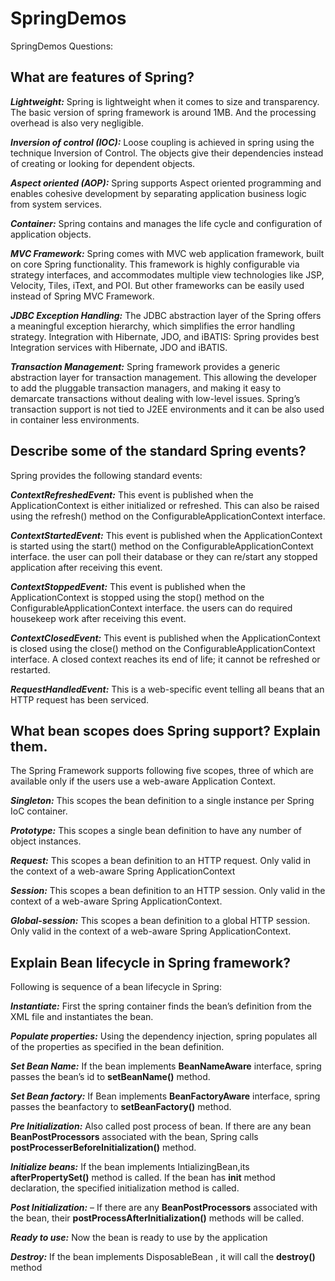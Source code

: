 # SpringDemos
SpringDemos Questions:

## What are features of Spring?

_**Lightweight:**_
Spring is lightweight when it comes to size and transparency. The basic version of spring framework is around 1MB. And the processing overhead is also very negligible.

_**Inversion of control (IOC):**_
Loose coupling is achieved in spring using the technique Inversion of Control. The objects give their dependencies instead of creating or looking for dependent objects.

_**Aspect oriented (AOP):**_
Spring supports Aspect oriented programming and enables cohesive development by separating application business logic from system services.

_**Container:**_
Spring contains and manages the life cycle and configuration of application objects.

_**MVC Framework:**_
Spring comes with MVC web application framework, built on core Spring functionality. This framework is highly configurable via strategy interfaces, and accommodates multiple view technologies like JSP, Velocity, Tiles, iText, and POI. But other frameworks can be easily used instead of Spring MVC Framework.

_**JDBC Exception Handling:**_
The JDBC abstraction layer of the Spring offers a meaningful exception hierarchy, which simplifies the error handling strategy. Integration with Hibernate, JDO, and iBATIS: Spring provides best Integration services with Hibernate, JDO and iBATIS.

_**Transaction Management:**_
Spring framework provides a generic abstraction layer for transaction management. This allowing the developer to add the pluggable transaction managers, and making it easy to demarcate transactions without dealing with low-level issues. Spring’s transaction support is not tied to J2EE environments and it can be also used in container less environments.

## Describe some of the standard Spring events?

Spring provides the following standard events:

_**ContextRefreshedEvent:**_ This event is published when the ApplicationContext is either initialized or refreshed. This can also be raised using the refresh() method on the ConfigurableApplicationContext interface.

_**ContextStartedEvent:**_ This event is published when the ApplicationContext is started using the start() method on the ConfigurableApplicationContext interface. the user can poll their database or they can re/start any stopped application after receiving this event.

_**ContextStoppedEvent:**_ This event is published when the ApplicationContext is stopped using the stop() method on the ConfigurableApplicationContext interface. the users can do required housekeep work after receiving this event.

_**ContextClosedEvent:**_ This event is published when the ApplicationContext is closed using the close() method on the ConfigurableApplicationContext interface. A closed context reaches its end of life; it cannot be refreshed or restarted.

_**RequestHandledEvent:**_ This is a web-specific event telling all beans that an HTTP request has been serviced.

## What bean scopes does Spring support? Explain them.
The Spring Framework supports following five scopes, three of which are available only if the users use a web-aware Application Context.

_**Singleton:**_ This scopes the bean definition to a single instance per Spring IoC container.

_**Prototype:**_ This scopes a single bean definition to have any number of object instances.

_**Request:**_ This scopes a bean definition to an HTTP request. Only valid in the context of a web-aware Spring ApplicationContext

_**Session:**_ This scopes a bean definition to an HTTP session. Only valid in the context of a web-aware Spring ApplicationContext.

_**Global-session:**_ This scopes a bean definition to a global HTTP session. Only valid in the context of a web-aware Spring ApplicationContext.

## Explain Bean lifecycle in Spring framework?
Following is sequence of a bean lifecycle in Spring:

_**Instantiate:**_ First the spring container finds the bean’s definition from the XML file and instantiates the bean.

_**Populate properties:**_ Using the dependency injection, spring populates all of the properties as specified in the bean definition.

_**Set Bean Name:**_ If the bean implements **BeanNameAware** interface, spring passes the bean’s id to **setBeanName()** method.

_**Set Bean factory:**_ If Bean implements **BeanFactoryAware** interface, spring passes the beanfactory to **setBeanFactory()** method.

_**Pre Initialization:**_ Also called post process of bean. If there are any bean **BeanPostProcessors** associated with the bean, Spring calls **postProcesserBeforeInitialization()** method.

_**Initialize beans:**_ If the bean implements IntializingBean,its **afterPropertySet()** method is called. If the bean has **init** method declaration, the specified initialization method is called.

_**Post Initialization:**_ – If there are any **BeanPostProcessors** associated with the bean, their **postProcessAfterInitialization()** methods will be called.

_**Ready to use:**_ Now the bean is ready to use by the application

_**Destroy:**_ If the bean implements DisposableBean , it will call the **destroy()** method
